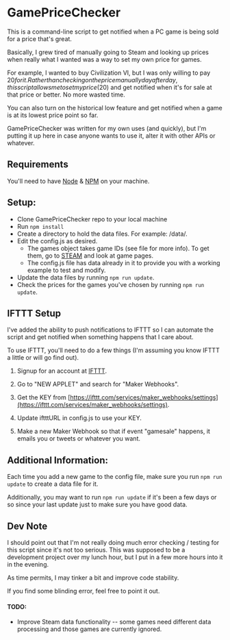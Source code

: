 GamePriceChecker
============

This is a command-line script to get notified when a PC game is being sold for a price that's great. 

Basically, I grew tired of manually going to Steam and looking up prices when really what I wanted was a way to set my own price for games.

For example, I wanted to buy Civilization VI, but I was only willing to pay $20 for it. Rather than checking on the price manually day after day, this script allows me to set my price ($20) and get notified when it's for sale at that price or better. No more wasted time.

You can also turn on the historical low feature and get notified when a game is at its lowest price point so far.

GamePriceChecker was written for my own uses (and quickly), but I'm putting it up here in case anyone wants to use it, alter it with other APIs or whatever.

## Requirements

You'll need to have [Node](http://www.nodejs.org) & [NPM](http://www.npmjs.com) on your machine.

## Setup:

* Clone GamePriceChecker repo to your local machine
* Run ```npm install```
* Create a directory to hold the data files. For example: /data/.
* Edit the config.js as desired. 
    * The games object takes game IDs (see file for more info). To get them, go to [STEAM](http://store.steampowered.com) and look at game pages.
    * The config.js file has data already in it to provide you with a working example to test and modify.
* Update the data files by running ```npm run update```.
* Check the prices for the games you've chosen by running ```npm run update```.

## IFTTT Setup

I've added the ability to push notifications to IFTTT so I can automate the script and get notified when something happens that I care about.

To use IFTTT, you'll need to do a few things (I'm assuming you know IFTTT a little or will go find out).

1. Signup for an account at [IFTTT](https://www.ifttt.com).

2. Go to "NEW APPLET" and search for "Maker Webhooks".

3. Get the KEY from [https://ifttt.com/services/maker_webhooks/settings](https://ifttt.com/services/maker_webhooks/settings).

4. Update iftttURL in config.js to use your KEY.

5. Make a new Maker Webhook so that if event "gamesale" happens, it emails you or tweets or whatever you want.


## Additional Information:

Each time you add a new game to the config file, make sure you run ```npm run update``` to create a data file for it.

Additionally, you may want to run ```npm run update``` if it's been a few days or so since your last update just to make sure you have good data.

## Dev Note

I should point out that I'm not really doing much error checking / testing for this script since it's not too serious. This was supposed to be a development project over my lunch hour, but I put in a few more hours into it in the evening.

As time permits, I may tinker a bit and improve code stability.

If you find some blinding error, feel free to point it out.

#### TODO:

* Improve Steam data functionality -- some games need different data processing and those games are currently ignored.

